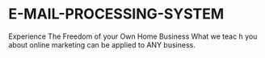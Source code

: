 # E-MAIL-PROCESSING-SYSTEM
Experience The Freedom of your Own Home Business What we teac h you about online  marketing can be applied to ANY business.
